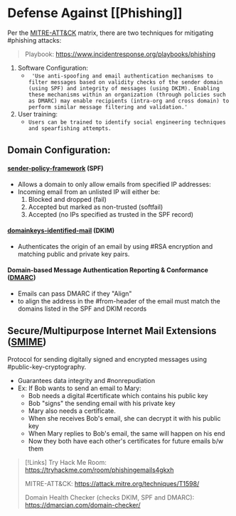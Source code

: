 
# Defense Against [[Phishing]] 
Per the [MITRE-ATT&CK]() matrix, there are two techniques for mitigating #phishing attacks:

> Playbook: https://www.incidentresponse.org/playbooks/phishing

1. Software Configuration:
	- `` 'Use anti-spoofing and email authentication mechanisms to filter messages based on validity checks of the sender domain (using SPF) and integrity of messages (using DKIM). Enabling these mechanisms within an organization (through policies such as DMARC) may enable recipients (intra-org and cross domain) to perform similar message filtering and validation.'``	
2. User training:
	- `Users can be trained to identify social engineering techniques and spearfishing attempts.`

## Domain Configuration:
#### [sender-policy-framework](/cybersecurity/defense/sender-policy-framework.md) (SPF)
- Allows a domain to only allow emails from specified IP addresses:
- Incoming email from an unlisted IP will either be:
	1. Blocked and dropped (fail)
	2. Accepted but marked as non-trusted (softfail)
	3. Accepted (no IPs specified as trusted in the SPF record)

#### [domainkeys-identified-mail](/cybersecurity/defense/domainkeys-identified-mail.md) (DKIM)
- Authenticates the origin of an email by using #RSA encryption and matching public and private key pairs.

#### Domain-based Message Authentication Reporting & Conformance ([DMARC](/cybersecurity/defense/DMARC.md))
- Emails can pass DMARC if they "Align"
- to align the address in the #from-header of the email must match the domains listed in the SPF and DKIM records

## Secure/Multipurpose Internet Mail Extensions ([SMIME](/cybersecurity/defense/SMIME.md))
Protocol for sending digitally signed and encrypted messages using #public-key-cryptography.
- Guarantees data integrity and #nonrepudiation 
- Ex: If Bob wants to send an email to Mary:
	- Bob needs a digital #certificate which contains his public key
	- Bob "signs" the sending email with his private key
	- Mary also needs a certificate.
	- When she receives Bob's email, she can decrypt it with his public key
	- When Mary replies to Bob's email, the same will happen on his end
	- Now they both have each other's certificates for future emails b/w them

>[!Links]
>Try Hack Me Room:
>https://tryhackme.com/room/phishingemails4gkxh
>
>MITRE-ATT&CK:
>https://attack.mitre.org/techniques/T1598/
>
>Domain Health Checker (checks DKIM, SPF and DMARC):
>https://dmarcian.com/domain-checker/

